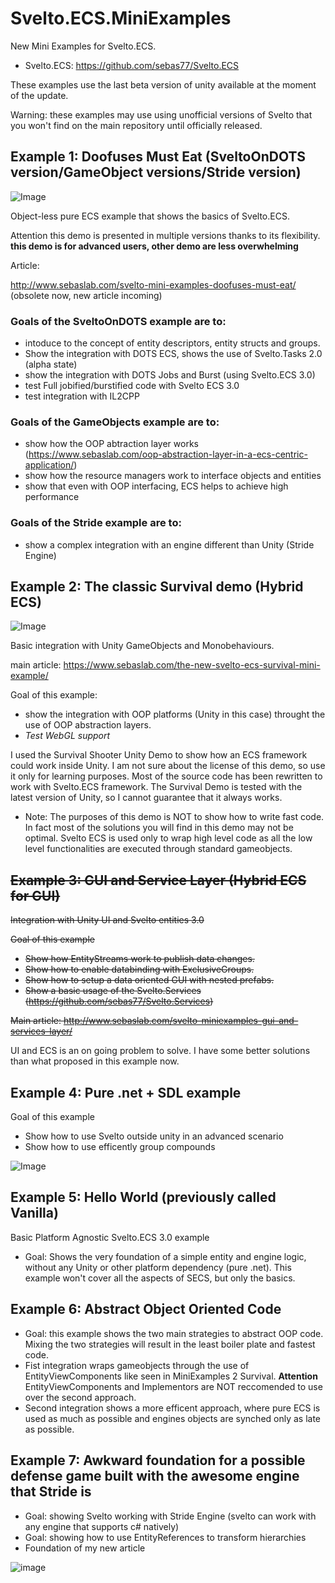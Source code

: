 # Svelto.ECS.MiniExamples

New Mini Examples for Svelto.ECS.

* Svelto.ECS: https://github.com/sebas77/Svelto.ECS

These examples use the last beta version of unity available at the moment of the update.

Warning: these examples may use using unofficial versions of Svelto that you won't find on the main repository until officially released.

## Example 1: Doofuses Must Eat (SveltoOnDOTS version/GameObject versions/Stride version)

![Image](https://github.com/sebas77/Svelto.MiniExamples/blob/master/2020-12-22%2016-05-22.gif)

Object-less pure ECS example that shows the basics of Svelto.ECS. 

Attention this demo is presented in multiple versions thanks to its flexibility. **this demo is for advanced users, other demo are less overwhelming**

Article:

http://www.sebaslab.com/svelto-mini-examples-doofuses-must-eat/ (obsolete now, new article incoming)

### Goals of the **SveltoOnDOTS** example are to: 
* intoduce to the concept of entity descriptors, entity structs and groups. 
* Show the integration with DOTS ECS, shows the use of Svelto.Tasks 2.0 (alpha state) 
* show the integration with DOTS Jobs and Burst (using Svelto.ECS 3.0)
* test Full jobified/burstified code with Svelto ECS 3.0
* test integration with IL2CPP

### Goals of the **GameObjects** example are to: 
* show how the OOP abtraction layer works (https://www.sebaslab.com/oop-abstraction-layer-in-a-ecs-centric-application/)
* show how the resource managers work to interface objects and entities 
* show that even with OOP interfacing, ECS helps to achieve high performance

### Goals of the **Stride example** are to: 
* show a complex integration with an engine different than Unity (Stride Engine)
  
## Example 2: The classic Survival demo (Hybrid ECS)

![Image](https://github.com/sebas77/GithubWikiImages/blob/master/gif_animation_002.gif)

Basic integration with Unity GameObjects and Monobehaviours.

main article: https://www.sebaslab.com/the-new-svelto-ecs-survival-mini-example/

Goal of this example: 

* show the integration with OOP platforms (Unity in this case) throught the use of OOP abstraction layers.
* *Test WebGL support*

I used the Survival Shooter Unity Demo to show how an ECS framework could work inside Unity. I am not sure about the license of this demo, so use it only for learning purposes.
Most of the source code has been rewritten to work with Svelto.ECS framework. The Survival Demo is tested with the latest version of Unity, so I cannot guarantee that it always works.

* Note: The purposes of this demo is NOT to show how to write fast code. In fact most of the solutions you will find in this demo may not be optimal. Svelto ECS is used only to wrap high level code as all the low level functionalities are executed through standard gameobjects.

## ~~Example 3: GUI and Service Layer (Hybrid ECS for GUI)~~

~~Integration with Unity UI and Svelto entities 3.0~~

~~Goal of this example~~

* ~~Show how EntityStreams work to publish data changes.~~ 
* ~~Show how to enable databinding with ExclusiveGroups.~~ 
* ~~Show how to setup a data oriented GUI with nested prefabs.~~ 
* ~~Show a basic usage of the Svelto.Services (https://github.com/sebas77/Svelto.Services)~~

~~Main article: http://www.sebaslab.com/svelto-miniexamples-gui-and-services-layer/~~

UI and ECS is an on going problem to solve. I have some better solutions than what proposed in this example now.

## Example 4: Pure .net + SDL example

Goal of this example

* Show how to use Svelto outside unity in an advanced scenario
* Show how to use efficently group compounds

![Image](https://github.com/sebas77/Svelto.MiniExamples/blob/master/Example4-NET-SDL/2020-12-23%2011-54-54.gif)

## Example 5: Hello World (previously called Vanilla)

Basic Platform Agnostic Svelto.ECS 3.0 example

* Goal: Shows the very foundation of a simple entity and engine logic, without any Unity or other platform dependency (pure .net). This example won't cover all the aspects of SECS, but only the basics.

## Example 6: Abstract Object Oriented Code

* Goal: this example shows the two main strategies to abstract OOP code. Mixing the two strategies will result in the least boiler plate and fastest code.
* Fist integration wraps gameobjects through the use of EntityViewComponents like seen in MiniExamples 2 Survival. **Attention** EntityViewComponents and Implementors are NOT reccomended to use over the second approach.
* Second integration shows a more efficent approach, where pure ECS is used as much as possible and engines objects are synched only as late as possible.

## Example 7: Awkward foundation for a possible defense game built with the awesome engine that Stride is

* Goal: showing Svelto working with Stride Engine (svelto can work with any engine that supports c# natively)
* Goal: showing how to use EntityReferences to transform hierarchies
* Foundation of my new article

![image](https://user-images.githubusercontent.com/945379/134925979-145e5b0e-fd5d-4562-abc3-07bafca2fbe6.png)

